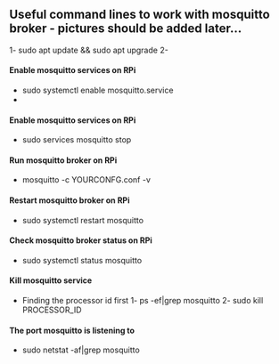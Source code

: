 ## Useful command lines to work with mosquitto broker - pictures should be added later...




1- sudo apt update && sudo apt upgrade
2- 








#### Enable mosquitto services on RPi
  - sudo systemctl enable mosquitto.service
  - 
#### Enable mosquitto services on RPi
  - sudo services mosquitto stop

#### Run mosquitto broker on RPi
  - mosquitto -c YOURCONFG.conf -v

#### Restart mosquitto broker on RPi
  - sudo systemctl restart mosquitto

#### Check mosquitto broker status on RPi
  - sudo systemctl status mosquitto
#### Kill mosquitto service
  - Finding the processor id first
  1- ps -ef|grep mosquitto
  2- sudo kill PROCESSOR_ID

#### The port mosquitto is listening to
  - sudo netstat -af|grep mosquitto

